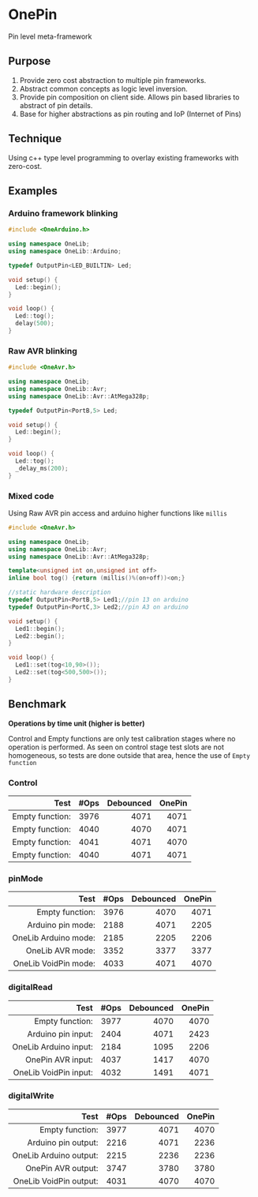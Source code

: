 # OnePin


Pin level meta-framework

## Purpose

1. Provide zero cost abstraction to multiple pin frameworks.
2. Abstract common concepts as logic level inversion.
3. Provide pin composition on client side. Allows pin based libraries to abstract of pin details.
4. Base for higher abstractions as pin routing and IoP (Internet of Pins)

## Technique

Using c++ type level programming to overlay existing frameworks with zero-cost.

## Examples

### Arduino framework blinking

```c++
#include <OneArduino.h>

using namespace OneLib;
using namespace OneLib::Arduino;

typedef OutputPin<LED_BUILTIN> Led;

void setup() {
  Led::begin();
}

void loop() {
  Led::tog();
  delay(500);
}
```

### Raw AVR blinking


```c++
#include <OneAvr.h>

using namespace OneLib;
using namespace OneLib::Avr;
using namespace OneLib::Avr::AtMega328p;

typedef OutputPin<PortB,5> Led;

void setup() {
  Led::begin();
}

void loop() {
  Led::tog();
  _delay_ms(200);
}
```

### Mixed code

Using Raw AVR pin access and arduino higher functions like `millis`

```c++
#include <OneAvr.h>

using namespace OneLib;
using namespace OneLib::Avr;
using namespace OneLib::Avr::AtMega328p;

template<unsigned int on,unsigned int off>
inline bool tog() {return (millis()%(on+off))<on;}

//static hardware description
typedef OutputPin<PortB,5> Led1;//pin 13 on arduino
typedef OutputPin<PortC,3> Led2;//pin A3 on arduino

void setup() {
  Led1::begin();
  Led2::begin();
}

void loop() {
  Led1::set(tog<10,90>());
  Led2::set(tog<500,500>());
}
```

## Benchmark

**Operations by time unit (higher is better)**

Control and Empty functions are only test calibration stages where no operation is performed. As seen on control stage test slots are not homogeneous, so tests are done outside that area, hence the use of `Empty function`

### Control
| Test                          |#Ops  |Debounced|OnePin   |
|------------------------------:|------:|------:|------:|
|Empty function:                |3976   |4071   |4071   |
|Empty function:                |4040   |4070   |4071   |
|Empty function:                |4041   |4071   |4070   |
|Empty function:                |4040   |4071   |4071   |
### pinMode
| Test                          |#Ops  |Debounced|OnePin   |
|------------------------------:|------:|------:|------:|
|Empty function:                |3976   |4070   |4071   |
|Arduino pin mode:              |2188   |4071   |2205   |
|OneLib Arduino mode:           |2185   |2205   |2206   |
|OneLib AVR mode:               |3352   |3377   |3377   |
|OneLib VoidPin mode:           |4033   |4071   |4070   |
### digitalRead
| Test                          |#Ops  |Debounced|OnePin   |
|------------------------------:|------:|------:|------:|
|Empty function:                |3977   |4070   |4070   |
|Arduino pin input:             |2404   |4071   |2423   |
|OneLib Arduino input:          |2184   |1095   |2206   |
|OnePin AVR input:              |4037   |1417   |4070   |
|OneLib VoidPin input:          |4032   |1491   |4071   |
### digitalWrite
| Test                          |\#Ops  |Debounced|OnePin   |
|------------------------------:|------:|------:|------:|
|Empty function:                |3977   |4071   |4070   |
|Arduino pin output:            |2216   |4071   |2236   |
|OneLib Arduino output:         |2215   |2236   |2236   |
|OnePin AVR output:             |3747   |3780   |3780   |
|OneLib VoidPin output:         |4031   |4070   |4070   |
